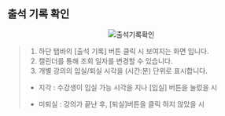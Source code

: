 ## 출석 기록 확인

<p align = "center">
<img  alt="출석기록확인" src="https://github.com/user-attachments/assets/f4ef22fe-633e-4014-92a2-2e369039b8d4">
<p/>

>1. 하단 탭바의 [출석 기록] 버튼 클릭 시 보여지는 화면 입니다.
>2. 캘린더를 통해 조회 일자를 변경할 수 있습니다.
>3. 개별 강의의 입실/퇴실 시각을 (시간:분) 단위로 표시합니다.
>
> * 지각 : 수강생이 입실 가능 시각을 지나 [입실] 버튼을 눌렀을 시
>
> * 미퇴실 : 강의가 끝난 후, [퇴실]버튼을 클릭 하지 않았을 시
